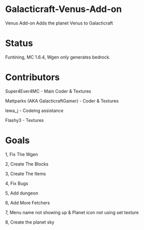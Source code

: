 Galacticraft-Venus-Add-on
=========================

Venus Add-on Adds the planet Venus to Galacticraft

Status
=========================

Funtining, MC 1.6.4, Wgen only generates bedrock.

Contributors
=========================

Super4Ever4MC - Main Coder & Textures

Mattparks (AKA GalacticraftGamer) - Coder & Textures

lewa_j - Codeing assistance 

Flashy3 - Textures

Goals
=========================

1, Fix The Wgen

2, Create The Blocks

3, Create The Items

4, Fix Bugs

5, Add dungeon

6, Add More Fetchers 

7, Menu name not showing up & Planet icon not using set texture

8, Create the planet sky
